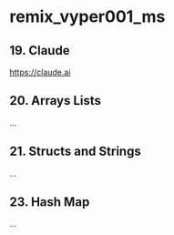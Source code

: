 # remix_vyper001_ms

## 19. Claude

https://claude.ai

## 20. Arrays Lists

...

## 21. Structs and Strings

...

## 23. Hash Map

...

